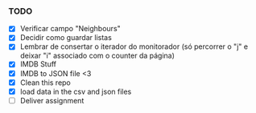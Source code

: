 ### TODO
- [x] Verificar campo "Neighbours"
- [x] Decidir como guardar listas
- [x] Lembrar de consertar o iterador do monitorador (só percorrer o "j" e deixar "i" associado com o counter da página)
- [x] IMDB Stuff
- [x] IMDB to JSON file <3
- [x] Clean this repo
- [x] load data in the csv and json files
- [ ] Deliver assignment
